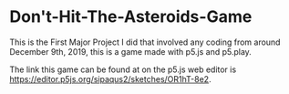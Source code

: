 # Don't-Hit-The-Asteroids-Game
This is the First Major Project I did that involved any coding from around December 9th, 2019, this is a game made with p5.js and p5.play. 

The link this game can be found at on the p5.js web editor is https://editor.p5js.org/sipaqus2/sketches/OR1hT-8e2.
